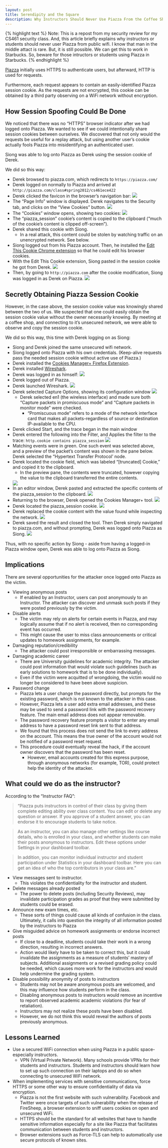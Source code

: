 ```yaml
---
layout: post
title: Serendipity and the Square
description: Why Instructors Should Never Use Piazza From the Coffee Shop.
---
```


{% highlight text %}
Note: This is a repost from my security review for my CS461 security class. And,
this article briefly explains why instructors or students should never user Piazza
from public wifi. I know that man in the middle attact is rare. But, it is still
possible. We can get this to work in Starbucks. So, beware for those intructors or
students using Piazza in Starbucks.
{% endhighlight %}

[Piazza][4] initially uses HTTPS to authenticate users, but afterward, HTTP is used for requests.

Furthermore, each request appears to contain an easily-identified Piazza session cookie.  As the requests are not encrypted, this cookie can be obtained by a third party observing on a WiFi network without encryption.

## How Session Spoofing Could Be Done

We noticed that there was no “HTTPS” browser indicator after we had logged onto Piazza.  We wanted to see if we could intentionally share session cookies between ourselves.  We discovered that not only would the requests be useful for a replay attack, but using another user’s cookie actually fools Piazza into misidentifying an authenticated user.
  
Siong was able to log onto Piazza as Derek using the session cookie of Derek.

We did so this way:

* Derek browsed to piazza.com, which redirects to `https://piazza.com/`
* Derek logged on normally to Piazza and arrived at `http://piazza.com/class#spring2012/cs461ece422`
* Derek clicked the favicon in the browser’s navigation bar:
  <img src="/images/piazza/1.png" />
* The “Page Info” window is displayed.  Derek navigates to the Security tab, and clicks on the “View Cookies” button.
  <img src="/images/piazza/2.png" />
* The “Cookies”  window opens, showing two cookies:
  <img src="/images/piazza/3.png" />
* The “piazza_session” cookie’s content is copied to the clipboard (“much of the cookie’s content is clipped off-screen”).
* Derek shared this cookie with Siong.
  * In a real attack, this content could be stolen by watching traffic on an unencrypted network.  See below.
* Siong logged out from his Piazza account. Then, he installed the [Edit This Cookie Chrome extension][1]  so that he could edit his browser cookies.
* With the Edit This Cookie extension, Siong pasted in the session cookie he got from Derek.
  <img src="/images/piazza/4.png" />
* Then, by going to `http://piazza.com` after the cookie modification, Siong was logged in as Derek on Piazza.
  <img src="/images/piazza/5.png" />

## Secretly Obtaining Piazza Session Cookie

However, in the case above, the session cookie value was knowingly shared between the two of us.  We suspected that one could easily obtain the session cookie value without the owner necessarily knowing.  By meeting at a coffee shop, and connecting to it’s unsecured network, we were able to observe and copy the session cookie.

We did so this way, this time with Derek logging on as Siong:

* Siong and Derek joined the same unsecured wifi network.
* Siong logged onto Piazza with his own credentials. (Keep-alive requests pass the needed session cookie without active use of Piazza.)
* Derek installed the [Cookies Manager+ Firefox Extension][2].
* Derek installed [Wireshark][3].
* Derek was logged in as himself:
  <img src="/images/piazza/6.png" />
* Derek logged out of Piazza.
* Derek launched Wireshark.
  <img src="/images/piazza/7.png" />
* Derek selected Capture Options, showing its configuration window
  <img src="/images/piazza/8.png" />
  * Derek selected en1 (the wireless interface) and made sure both “Capture packets in promiscuous mode” and “Capture packets in monitor mode” were checked.
    * “Promiscuous mode” refers to a mode of the network interface card that makes all packets-regardless of source or destination IP-available to the CPU.
* Derek clicked Start, and the trace began in the main window
* Derek entered the following into the Filter, and Applies the filter to the trace: `http.cookie contains piazza_session`
  <img src="/images/piazza/9.png" />
* Matching events were in green.  One such event was selected above, and a preview of the packet’s content was shown in the pane below.  Derek selected the “Hypertext Transfer Protocol’ node.
* Derek located the cookie field, which was labeled “[truncated] Cookie,” and copied it to the clipboard.
  * In the preview pane, the contents were truncated, however copying the value to the clipboard transferred the entire contents.
  <img src="/images/piazza/10.png" />
* In an editor window, Derek pasted and extracted the specific contents of the piazza_session to the clipboard.
  <img src="/images/piazza/11.png" />
* Returning to the browser, Derek opened the Cookies Manager+ tool.
  <img src="/images/piazza/12.png" />
* Derek located the piazza_session cookie.
  <img src="/images/piazza/13.png" />
* Derek replaced the cookie content with the value found while inspecting the network.
  <img src="/images/piazza/14.png" />
* Derek saved the result and closed the tool. Then Derek simply navigated to piazza.com, and without prompting, Derek was logged onto Piazza as Siong.
  <img src="/images/piazza/15.png" />

Thus, with no specific action by Siong - aside from having a logged-in Piazza window open, Derek was able to log onto Piazza as Siong.

## Implications

There are several opportunities for the attacker once logged onto Piazza as the victim.

* Viewing anonymous posts
  * If enabled by an Instructor, users can post anonymously to an Instructor.  The attacker can discover and unmask such posts if they were posted previously by the victim.
* Disable alerts
  * The victim may rely on alerts for certain events in Piazza, and may logically assume that if no alert is received, then no corresponding event has occurred.
  * This might cause the user to miss class announcements or critical updates to homework assignments, for example.
* Damaging reputation/credibility
  * The attacker could post irresponsible or embarrassing messages.
* Damaging academic career
  * There are University guidelines for academic integrity.  The attacker could post information that would violate such guidelines (such as early solutions to homework that is to be done individually).
  * Even if the victim were acquitted of wrongdoing, the victim would no longer be considered to have been above suspicion.
* Password change
  * Piazza lets a user change the password directly, but prompts for the existing password, which is not known to the attacker in this case.
  * However, Piazza lets a user add extra email addresses, and these may be used to send a password link with the password recovery feature.  The main email address does not appear removable.
  * The password recovery feature prompts a visitor to enter any email address to have a password reset link sent to that address.
  * We found that this process does not send the link to every address on the account.  This means the true owner of the account would not be notified of a password reset request.
  * This procedure could eventually reveal the hack, if the account owner discovers that the password has been reset.
    * However, email accounts created for this express purpose, through anonymous networks (for example, TOR), could protect help the identity of the attacker.

## What could we do as the instructor? 

According to the “Instructor FAQ”:

<blockquote>
“Piazza puts instructors in control of their class by giving them complete editing ability over class content. You can edit or delete any question or answer. If you approve of a student answer, you can endorse it to encourage students to take notice.
</blockquote>

<blockquote>
As an instructor, you can also manage other settings like course details, who is enrolled in your class, and whether students can make their posts anonymous to instructors. Edit these options under Settings in your dashboard toolbar.
</blockquote>

<blockquote>
In addition, you can monitor individual instructor and student participation under Statistics in your dashboard toolbar. Here you can get an idea of who the top contributors in your class are.”		
</blockquote>		
											
* View messages sent to instructor.
  * This violates the confidentiality for the instructor and student.
* Delete messages already posted
  * The power to delete posts (including Security Reviews), may invalidate participation grades as proof that they were submitted by students could be erased.
* Announce new exam times, etc.
  * These sorts of things could cause all kinds of confusion in the class.  Ultimately, it calls into question the integrity of all information posted by the instructors to Piazza
* Give misguided advice on homework assignments or endorse incorrect posts
  * If close to a deadline, students could take their work in a wrong direction, resulting in incorrect answers.
  * Action would likely have to be taken to correct this, but it could invalidate the assignments as a measure of students’ mastery of subjects.  Additional assignments or a revised grading policy could be needed, which causes more work for the instructors and would help undermine the grading system.
* Disable possibility anonymity of posts to instructors 
  * Students may not be aware anonymous posts are welcomed, and this may influence how students perform in the class.
  * Disabling anonymous posts to instructors would remove an incentive to report observed academic academic violations (for fear of retaliation).
  * Instructors may not realize these posts have been disabled.
  * However, we do not think this would reveal the authors of posts previously anonymous.

## Lessons Learned

* Use a secured WiFi connection when using Piazza in a public space-especially instructors.
  * VPN (Virtual Private Network). Many schools provide VPNs for their students and instructors. Students and instructors should learn how to set up such connection on their laptops and do so when connecting to unsecured WiFi network.
* When implementing services with sensitive communications, force HTTPS or some other way to ensure confidentiality of data via encryption.
  * Piazza is not the first website with such vulnerability. Facebook and Twitter were once targets of such vulnerability when the release of FireSheep, a browser extension to sniff users cookies on open and unsecured WiFi.
  * HTTPS should be the standard for all websites that have to handle sensitive information especially for a site like Piazza that facilitates communication between students and instructors.
  * Browser extensions such as Force-TLS can help to automatically use secure protocols of known sites.

[1]: https://chrome.google.com/webstore/detail/fngmhnnpilhplaeedifhccceomclgfb
[2]: https://addons.mozilla.org/en-US/firefox/addon/cookies-manager-plus/
[3]: http://www.wireshark.org/
[4]: http://piazza.com/